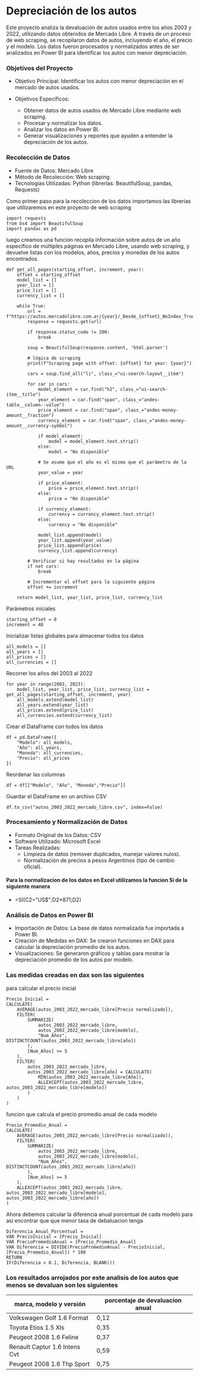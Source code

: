 # Depreciación de los autos

Este proyecto analiza la devaluación de autos usados entre los años 2003 y 2022, utilizando datos obtenidos de Mercado Libre. A través de un proceso de web scraping, se recopilaron datos de autos, incluyendo el año, el precio y el modelo. Los datos fueron procesados y normalizados antes de ser analizados en Power BI para identificar los autos con menor depreciación.

### Objetivos del Proyecto

- Objetivo Principal: Identificar los autos con menor depreciación en el mercado de autos usados.

- Objetivos Específicos:
    - Obtener datos de autos usados de Mercado Libre mediante web scraping.
    - Procesar y normalizar los datos.
    - Analizar los datos en Power BI.
    - Generar visualizaciones y reportes que ayuden a entender la depreciación de los autos.

### Recolección de Datos
- Fuente de Datos: Mercado Libre
- Método de Recolección: Web scraping
- Tecnologías Utilizadas: Python (librerías: BeautifulSoup, pandas, Requests)

Como primer paso para la recoleccion de los datos importamos las librerias que utilizaremos en este proyecto de web scraping 
```
import requests
from bs4 import BeautifulSoup
import pandas as pd
```
luego creamos una funcion recopila información sobre autos de un año específico de múltiples páginas en Mercado Libre, usando web scraping, y devuelve listas con los modelos, años, precios y monedas de los autos encontrados.
```
def get_all_pages(starting_offset, increment, year):
    offset = starting_offset
    model_list = []
    year_list = []
    price_list = []
    currency_list = []

    while True:
        url = f"https://autos.mercadolibre.com.ar/{year}/_Desde_{offset}_NoIndex_True"
        response = requests.get(url)

        if response.status_code != 200:
            break

        soup = BeautifulSoup(response.content, 'html.parser')

        # lógica de scraping
        print(f"Scraping page with offset: {offset} for year: {year}")

        cars = soup.find_all("li", class_="ui-search-layout__item")

        for car in cars:
            model_element = car.find("h2", class_="ui-search-item__title")
            year_element = car.find("span", class_="andes-table__column--value")
            price_element = car.find("span", class_="andes-money-amount__fraction")
            currency_element = car.find("span", class_="andes-money-amount__currency-symbol")

            if model_element:
                model = model_element.text.strip()
            else:
                model = "No disponible"

            # Se asume que el año es el mismo que el parámetro de la URL
            year_value = year

            if price_element:
                price = price_element.text.strip()
            else:
                price = "No disponible"

            if currency_element:
                currency = currency_element.text.strip()
            else:
                currency = "No disponible"

            model_list.append(model)
            year_list.append(year_value)
            price_list.append(price)
            currency_list.append(currency)

        # Verificar si hay resultados en la página
        if not cars:
            break

        # Incrementar el offset para la siguiente página
        offset += increment

    return model_list, year_list, price_list, currency_list
```
Parámetros iniciales
```
starting_offset = 0
increment = 48
```
Inicializar listas globales para almacenar todos los datos
```
all_models = []
all_years = []
all_prices = []
all_currencies = []
```
Recorrer los años del 2003 al 2022
```
for year in range(2003, 2023):
    model_list, year_list, price_list, currency_list = get_all_pages(starting_offset, increment, year)
    all_models.extend(model_list)
    all_years.extend(year_list)
    all_prices.extend(price_list)
    all_currencies.extend(currency_list)
```
Crear el DataFrame con todos los datos
```
df = pd.DataFrame({
    "Modelo": all_models,
    "Año": all_years,
    "Moneda": all_currencies,
    "Precio": all_prices
})
```
Reordenar las columnas
```
df = df[["Modelo", "Año", "Moneda","Precio"]]
```
Guardar el DataFrame en un archivo CSV
```
df.to_csv("autos_2003_2022_mercado_libre.csv", index=False)
```
### Procesamiento y Normalización de Datos
- Formato Original de los Datos: CSV
- Software Utilizado: Microsoft Excel
- Tareas Realizadas:
    - Limpieza de datos (remover duplicados, manejar valores nulos).
    - Normalización de precios a pesos Argentinos (tipo de cambio oficial).
#### Para la normalizacion de los datos en Excel utilizamos la funcion Si de la siguiente manera
- =SI(C2="US$";D2*871;D2)
### Análisis de Datos en Power BI
- Importación de Datos: La base de datos normalizada fue importada a Power BI.
- Creación de Medidas en DAX: Se crearon funciones en DAX para calcular la depreciación promedio de los autos.
- Visualizaciones: Se generaron gráficos y tablas para mostrar la depreciación promedio de los autos por modelo.
### Las medidas creadas en dax son las siguientes
para calcular el precio inicial
```
Precio_Inicial = 
CALCULATE(
    AVERAGE(autos_2003_2022_mercado_libre[Precio normalizado]),
    FILTER(
        SUMMARIZE(
            autos_2003_2022_mercado_libre,
            autos_2003_2022_mercado_libre[modelo],
            "Num_Años", DISTINCTCOUNT(autos_2003_2022_mercado_libre[año])
        ),
        [Num_Años] >= 5
    ),
    FILTER(
        autos_2003_2022_mercado_libre,
        autos_2003_2022_mercado_libre[año] = CALCULATE(
            MIN(autos_2003_2022_mercado_libre[Año]),
            ALLEXCEPT(autos_2003_2022_mercado_libre, autos_2003_2022_mercado_libre[modelo])
        )
    )
)
```
funcion que calcula el precio promedio anual de cada modelo
```
Precio_Promedio_Anual = 
CALCULATE(
    AVERAGE(autos_2003_2022_mercado_libre[Precio normalizado]),
    FILTER(
        SUMMARIZE(
            autos_2003_2022_mercado_libre,
            autos_2003_2022_mercado_libre[modelo],
            "Num_Años", DISTINCTCOUNT(autos_2003_2022_mercado_libre[año])
        ),
        [Num_Años] >= 5
    ),
    ALLEXCEPT(autos_2003_2022_mercado_libre, autos_2003_2022_mercado_libre[modelo], autos_2003_2022_mercado_libre[año])
)
```
Ahora debemos calcular la diferencia anual porcentual de cada modelo para asi encontrar que que menor tasa de debaluacion tenga 
```
Diferencia_Anual_Porcentual = 
VAR PrecioInicial = [Precio_Inicial]
VAR PrecioPromedioAnual = [Precio_Promedio_Anual]
VAR Diferencia = DIVIDE(PrecioPromedioAnual - PrecioInicial, [Precio_Promedio_Anual]) * 100
RETURN 
IF(Diferencia > 0.1, Diferencia, BLANK())
```
### Los resultados arrojados por este analisis de los autos que menos se devaluan son los siguientes
| marca, modelo y versión        | porcentaje de devaluacion anual |
| -------------------------------| ------------------------------- | 
| Volkswagen Golf 1.6 Format     |                             0,12|              
| Toyota Etios 1.5 Xls           |                             0,35|
| Peugeot 2008 1.6 Feline        |                             0,37|
| Renault Captur 1.6 Intens Cvt  |                             0,59|
| Peugeot 2008 1.6 Thp Sport     |                             0,75|
